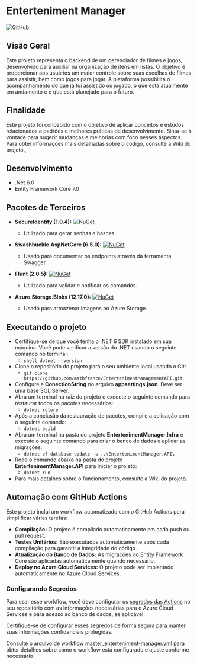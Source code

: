 # Enterteniment Manager
![GitHub](https://img.shields.io/github/license/mathfrance/EntertenimentManagementAPI)

## Visão Geral

Este projeto representa o backend de um gerenciador de filmes e jogos, desenvolvido para auxiliar na organização de itens em listas. O objetivo é proporcionar aos usuários um maior controle sobre suas escolhas de filmes para assistir, bem como jogos para jogar. A plataforma possibilita o acompanhamento do que já foi assistido ou jogado, o que está atualmente em andamento e o que está planejado para o futuro.

## Finalidade

Este projeto foi concebido com o objetivo de aplicar conceitos e estudos relacionados a padrões e melhores práticas de desenvolvimento. Sinta-se à vontade para sugerir mudanças e melhorias com foco nesses aspectos. Para obter informações mais detalhadas sobre o código, consulte a Wiki do projeto.,

## Desenvolvimento

- .Net 6.0
- Entity Framework Core 7.0

## Pacotes de Terceiros

- **SecureIdentity (1.0.4):** [![NuGet](https://img.shields.io/nuget/v/SecureIdentity)](https://www.nuget.org/packages/SecureIdentity)
  - Utilizado para gerar senhas e hashes.

- **Swashbuckle.AspNetCore (6.5.0):** [![NuGet](https://img.shields.io/nuget/v/Swashbuckle.AspNetCore)](https://www.nuget.org/packages/Swashbuckle.AspNetCore)
  - Usado para documentar os endpoints através da ferramenta Swagger.

- **Flunt (2.0.5):** [![NuGet](https://img.shields.io/nuget/v/Flunt)](https://www.nuget.org/packages/Flunt)
  - Utilizado para validar e notificar os comandos.

- **Azure.Storage.Blobs (12.17.0):** [![NuGet](https://img.shields.io/nuget/v/Azure.Storage.Blobs)](https://www.nuget.org/packages/Azure.Storage.Blobs)
  - Usado para armazenar imagens no Azure Storage.
 
## Executando o projeto
- Certifique-se de que você tenha o .NET 6 SDK instalado em sua máquina. Você pode verificar a versão do .NET usando o seguinte comando no terminal:
  -   ```shell dotnet --version```
- Clone o repositório do projeto para o seu ambiente local usando o Git:
  -  ```git clone https://github.com/mathfrance/EntertenimentManagementAPI.git``` 
- Configure a **ConectionString** no arquivo **appsettings.json**. Deve ser uma base SQL Server.
- Abra um terminal na raiz do projeto e execute o seguinte comando para restaurar todos os pacotes necessários:
  - ```dotnet retore```
- Após a conclusão da restauração de pacotes, compile a aplicação com o seguinte comando:
  - ```dotnet build```
- Abra um terminal na pasta do projeto **EntertenimentManager.Infra** e execute o seguinte comando para criar o banco de dados e aplicar as migrações:
  - ```dotnet ef database update -s ..\EntertenimentManager.API\```
- Rode o comando abaixo na pasta do projeto **EntertenimentManager.API** para iniciar o projeto:
  - ```dotnet run``` 
- Para mais detalhes sobre o funcionamento, consulte a Wiki do projeto.

## Automação com GitHub Actions

Este projeto inclui um workflow automatizado com o GitHub Actions para simplificar várias tarefas:

- **Compilação:** O projeto é compilado automaticamente em cada push ou pull request.
- **Testes Unitários:** São executados automaticamente após cada compilação para garantir a integridade do código.
- **Atualização do Banco de Dados:** As migrações do Entity Framework Core são aplicadas automaticamente quando necessário.
- **Deploy no Azure Cloud Services:** O projeto pode ser implantado automaticamente no Azure Cloud Services.

### Configurando Segredos

Para usar esse workflow, você deve configurar os [segredos das Actions](https://docs.github.com/pt/actions/security-guides/using-secrets-in-github-actions) no seu repositório com as informações necessárias para o Azure Cloud Services e para acesso ao banco de dados, se aplicável.

Certifique-se de configurar esses segredos de forma segura para manter suas informações confidenciais protegidas.

Consulte o arquivo de workflow [master_enterteniment-manager.yml](https://github.com/mathfrance/EntertenimentManagementAPI/blob/master/.github/workflows/master_enterteniment-manager.yml) para obter detalhes sobre como o workflow está configurado e ajuste conforme necessário.

